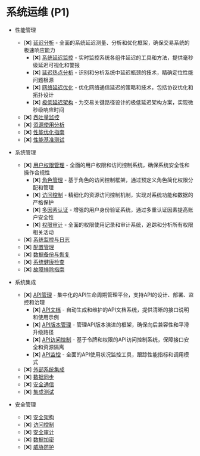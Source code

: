 # 系统运维 (P1)

- 性能管理
  - [❌] [延迟分析](./ops/performance/latency.md) - 全面的系统延迟测量、分析和优化框架，确保交易系统的极速响应能力
    - [❌] [系统延迟监控](./ops/performance/latency/monitoring.md) - 实时监控系统各组件延迟的工具和方法，提供毫秒级延迟可视化和警报
    - [❌] [延迟热点分析](./ops/performance/latency/hotspots.md) - 识别和分析系统中延迟瓶颈的技术，精确定位性能问题根源
    - [❌] [网络延迟优化](./ops/performance/latency/network.md) - 优化网络通信延迟的策略和技术，包括协议优化和拓扑设计
    - [❌] [极低延迟架构](./ops/performance/latency/architecture.md) - 为交易关键路径设计的极低延迟架构方案，实现微秒级响应时间
  - [❌] [吞吐量监控](./ops/performance/throughput.md)
  - [❌] [资源使用分析](./ops/performance/resources.md)
  - [❌] [性能优化指南](./ops/performance/optimization.md)
  - [❌] [性能基准测试](./ops/performance/benchmarks.md)

- 系统管理
  - [❌] [用户权限管理](./ops/system/permissions.md) - 全面的用户权限和访问控制系统，确保系统安全性和操作合规性
    - [❌] [角色管理](./ops/system/permissions/roles.md) - 基于角色的访问控制框架，通过预定义角色简化权限分配和管理
    - [❌] [访问控制](./ops/system/permissions/access-control.md) - 精细化的资源访问控制机制，实现对系统功能和数据的严格保护
    - [❌] [多因素认证](./ops/system/permissions/mfa.md) - 增强的用户身份验证系统，通过多重认证因素提高账户安全性
    - [❌] [权限审计](./ops/system/permissions/audit.md) - 全面的权限使用记录和审计系统，追踪和分析所有权限相关活动
  - [❌] [系统监控与日志](./ops/system/monitoring.md)
  - [❌] [配置管理](./ops/system/configuration.md)
  - [❌] [数据备份与恢复](./ops/system/backup.md)
  - [❌] [系统健康检查](./ops/system/health-check.md)
  - [❌] [故障排除指南](./ops/system/troubleshooting.md)

- 系统集成
  - [❌] [API管理](./ops/integration/api.md) - 集中化的API生命周期管理平台，支持API的设计、部署、监控和治理
    - [❌] [API文档](./ops/integration/api/documentation.md) - 自动生成和维护的API文档系统，提供清晰的接口说明和使用示例
    - [❌] [API版本管理](./ops/integration/api/versioning.md) - 管理API版本演进的框架，确保向后兼容性和平滑升级路径
    - [❌] [API访问控制](./ops/integration/api/access-control.md) - 基于令牌和权限的API访问控制系统，保障接口安全和资源隔离
    - [❌] [API监控](./ops/integration/api/monitoring.md) - 全面的API使用状况监控工具，跟踪性能指标和调用模式
  - [❌] [外部系统集成](./ops/integration/external.md)
  - [❌] [数据同步](./ops/integration/sync.md)
  - [❌] [安全通信](./ops/integration/security.md)
  - [❌] [集成测试](./ops/integration/testing.md)

- 安全管理
  - [❌] [安全架构](./ops/security/architecture.md)
  - [❌] [访问控制](./ops/security/access-control.md)
  - [❌] [安全审计](./ops/security/auditing.md)
  - [❌] [数据加密](./ops/security/encryption.md)
  - [❌] [威胁防护](./ops/security/threats.md) 
